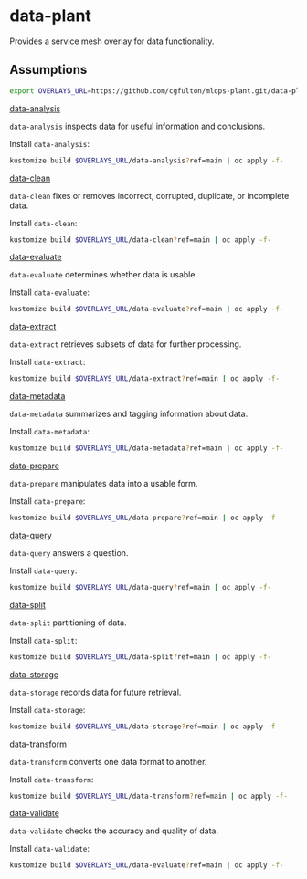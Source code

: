 # data-plant

Provides a service mesh overlay for data functionality.

## Assumptions

```sh 
export OVERLAYS_URL=https://github.com/cgfulton/mlops-plant.git/data-plant/overlays
```

[data-analysis](./data-plant/overlays/data-analysis)

`data-analysis` inspects data for useful information and conclusions.

Install `data-analysis`:
```sh 
kustomize build $OVERLAYS_URL/data-analysis?ref=main | oc apply -f-
```

[data-clean](./data-plant/overlays/data-clean)

`data-clean` fixes or removes incorrect, corrupted, duplicate, or incomplete data.

Install `data-clean`:
```sh 
kustomize build $OVERLAYS_URL/data-clean?ref=main | oc apply -f-
```

[data-evaluate](./data-plant/overlays/data-evaluate)

`data-evaluate` determines whether data is usable.

Install `data-evaluate`:
```sh 
kustomize build $OVERLAYS_URL/data-evaluate?ref=main | oc apply -f-
```

[data-extract](./data-plant/overlays/data-extract)

`data-extract` retrieves subsets of data for further processing.

Install `data-extract`:
```sh 
kustomize build $OVERLAYS_URL/data-extract?ref=main | oc apply -f-
```

[data-metadata](./data-plant/overlays/data-metadata)

`data-metadata` summarizes and tagging information about data.

Install `data-metadata`:
```sh 
kustomize build $OVERLAYS_URL/data-metadata?ref=main | oc apply -f-
```

[data-prepare](./data-plant/overlays/data-prepare)

`data-prepare` manipulates data into a usable form.

Install `data-prepare`:
```sh 
kustomize build $OVERLAYS_URL/data-prepare?ref=main | oc apply -f-
```

[data-query](./data-plant/overlays/data-query)

`data-query` answers a question.

Install `data-query`:
```sh 
kustomize build $OVERLAYS_URL/data-query?ref=main | oc apply -f-
```

[data-split](./data-plant/overlays/data-split)

`data-split` partitioning of data.

Install `data-split`:
```sh 
kustomize build $OVERLAYS_URL/data-split?ref=main | oc apply -f-
```

[data-storage](./data-plant/overlays/data-storage)

`data-storage` records data for future retrieval.

Install `data-storage`:
```sh 
kustomize build $OVERLAYS_URL/data-storage?ref=main | oc apply -f-
```

[data-transform](./data-plant/overlays/data-transform)

`data-transform` converts one data format to another.

Install `data-transform`:
```sh 
kustomize build $OVERLAYS_URL/data-transform?ref=main | oc apply -f-
```

[data-validate](./data-plant/overlays/data-validate)

`data-validate` checks the accuracy and quality of data.

Install `data-validate`:
```sh 
kustomize build $OVERLAYS_URL/data-evaluate?ref=main | oc apply -f-
```